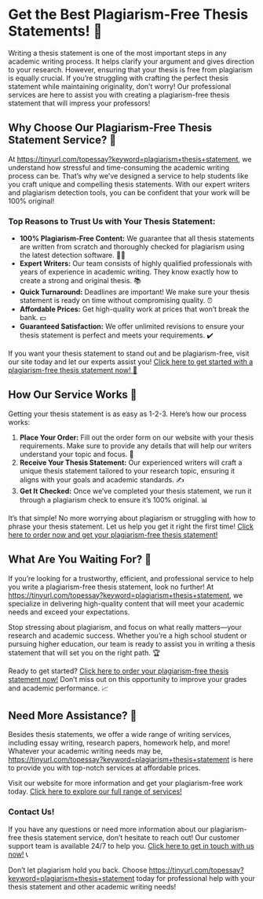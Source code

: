 # Get the Best Plagiarism-Free Thesis Statements! 🚀

Writing a thesis statement is one of the most important steps in any academic writing process. It helps clarify your argument and gives direction to your research. However, ensuring that your thesis is free from plagiarism is equally crucial. If you’re struggling with crafting the perfect thesis statement while maintaining originality, don’t worry! Our professional services are here to assist you with creating a plagiarism-free thesis statement that will impress your professors!

## Why Choose Our Plagiarism-Free Thesis Statement Service? 🤔

At https://tinyurl.com/topessay?keyword=plagiarism+thesis+statement, we understand how stressful and time-consuming the academic writing process can be. That’s why we’ve designed a service to help students like you craft unique and compelling thesis statements. With our expert writers and plagiarism detection tools, you can be confident that your work will be 100% original!

### Top Reasons to Trust Us with Your Thesis Statement:

- **100% Plagiarism-Free Content:** We guarantee that all thesis statements are written from scratch and thoroughly checked for plagiarism using the latest detection software. 🧑‍💻
- **Expert Writers:** Our team consists of highly qualified professionals with years of experience in academic writing. They know exactly how to create a strong and original thesis. 📚
- **Quick Turnaround:** Deadlines are important! We make sure your thesis statement is ready on time without compromising quality. ⏰
- **Affordable Prices:** Get high-quality work at prices that won’t break the bank. 💵
- **Guaranteed Satisfaction:** We offer unlimited revisions to ensure your thesis statement is perfect and meets your requirements. ✔️

If you want your thesis statement to stand out and be plagiarism-free, visit our site today and let our experts assist you! [Click here to get started with a plagiarism-free thesis statement now! 🎯](https://tinyurl.com/topessay?keyword=plagiarism+thesis+statement)

## How Our Service Works 🔄

Getting your thesis statement is as easy as 1-2-3. Here’s how our process works:

1. **Place Your Order:** Fill out the order form on our website with your thesis requirements. Make sure to provide any details that will help our writers understand your topic and focus. 📝
2. **Receive Your Thesis Statement:** Our experienced writers will craft a unique thesis statement tailored to your research topic, ensuring it aligns with your goals and academic standards. ✍️
3. **Get It Checked:** Once we’ve completed your thesis statement, we run it through a plagiarism check to ensure it’s 100% original. 📊

It’s that simple! No more worrying about plagiarism or struggling with how to phrase your thesis statement. Let us help you get it right the first time! [Click here to order now and get your plagiarism-free thesis statement!](https://tinyurl.com/topessay?keyword=plagiarism+thesis+statement)

## What Are You Waiting For? 🌟

If you’re looking for a trustworthy, efficient, and professional service to help you write a plagiarism-free thesis statement, look no further! At https://tinyurl.com/topessay?keyword=plagiarism+thesis+statement, we specialize in delivering high-quality content that will meet your academic needs and exceed your expectations.

Stop stressing about plagiarism, and focus on what really matters—your research and academic success. Whether you’re a high school student or pursuing higher education, our team is ready to assist you in writing a thesis statement that will set you on the right path. 🏆

Ready to get started? [Click here to order your plagiarism-free thesis statement now!](https://tinyurl.com/topessay?keyword=plagiarism+thesis+statement) Don’t miss out on this opportunity to improve your grades and academic performance. 📈

## Need More Assistance? 🧐

Besides thesis statements, we offer a wide range of writing services, including essay writing, research papers, homework help, and more! Whatever your academic writing needs may be, https://tinyurl.com/topessay?keyword=plagiarism+thesis+statement is here to provide you with top-notch services at affordable prices.

Visit our website for more information and get your plagiarism-free work today. [Click here to explore our full range of services!](https://tinyurl.com/topessay?keyword=plagiarism+thesis+statement)

### Contact Us!

If you have any questions or need more information about our plagiarism-free thesis statement service, don’t hesitate to reach out! Our customer support team is available 24/7 to help you. [Click here to get in touch with us now!](https://tinyurl.com/topessay?keyword=plagiarism+thesis+statement) 📞

Don’t let plagiarism hold you back. Choose https://tinyurl.com/topessay?keyword=plagiarism+thesis+statement today for professional help with your thesis statement and other academic writing needs!
